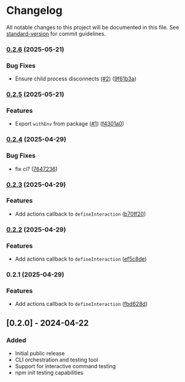 # Changelog

All notable changes to this project will be documented in this file. See [standard-version](https://github.com/conventional-changelog/standard-version) for commit guidelines.

### [0.2.6](https://github.com/Lms24/clifty/compare/v0.2.5...v0.2.6) (2025-05-21)


### Bug Fixes

* Ensure child process disconnects ([#2](https://github.com/Lms24/clifty/issues/2)) ([9f61b3a](https://github.com/Lms24/clifty/commit/9f61b3a62b1c1646e313318130febf4481ccdc0c))

### [0.2.5](https://github.com/Lms24/clifty/compare/v0.2.4...v0.2.5) (2025-05-21)


### Features

* Export `withEnv` from package ([#1](https://github.com/Lms24/clifty/issues/1)) ([f4301a0](https://github.com/Lms24/clifty/commit/f4301a04acba03645d1a7ad1c50cb9275fc3b079))

### [0.2.4](https://github.com/Lms24/clifty/compare/v0.2.3...v0.2.4) (2025-04-29)


### Bug Fixes

* fix ci? ([7647236](https://github.com/Lms24/clifty/commit/7647236cb578d4af88ecf184b1297d3aef172d1c))

### [0.2.3](https://github.com/Lms24/clifty/compare/v0.2.2...v0.2.3) (2025-04-29)


### Features

* Add actions callback to `defineInteraction` ([b70ff20](https://github.com/Lms24/clifty/commit/b70ff20025d727a8acf079ff92b89976c927b8d7))

### [0.2.2](https://github.com/Lms24/clifty/compare/v0.2.1...v0.2.2) (2025-04-29)


### Features

* Add actions callback to `defineInteraction` ([ef5c8de](https://github.com/Lms24/clifty/commit/ef5c8de252ce5d416a9b21da5de76f934c179441))

### 0.2.1 (2025-04-29)


### Features

* Add actions callback to `defineInteraction` ([fbd628d](https://github.com/Lms24/clifty/commit/fbd628d2a04c09738066d9d9c0865869fd71b31a))

## [0.2.0] - 2024-04-22

### Added

- Initial public release
- CLI orchestration and testing tool
- Support for interactive command testing
- npm init testing capabilities
